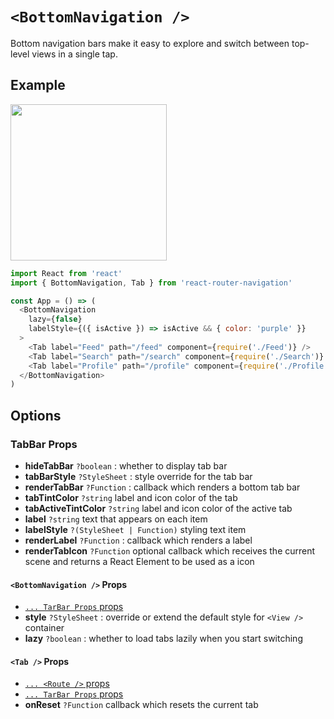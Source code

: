# ```<BottomNavigation />```
Bottom navigation bars make it easy to explore and switch between top-level views in a single tap.


## Example
<img src="https://raw.githubusercontent.com/LeoLeBras/react-router-navigation/master/docs/bottom-navigation.gif" width="250">

```js
import React from 'react'
import { BottomNavigation, Tab } from 'react-router-navigation'

const App = () => (
  <BottomNavigation
    lazy={false}
    labelStyle={({ isActive }) => isActive && { color: 'purple' }}
  >
    <Tab label="Feed" path="/feed" component={require('./Feed')} />
    <Tab label="Search" path="/search" component={require('./Search')} />
    <Tab label="Profile" path="/profile" component={require('./Profile')} />
  </BottomNavigation>
)
```

## Options

### TabBar Props
* **hideTabBar** ```?boolean``` : whether to display tab bar
* **tabBarStyle** ```?StyleSheet``` : style override for the tab bar
* **renderTabBar** ```?Function``` : callback which renders a bottom tab bar
* **tabTintColor** ```?string``` label and icon color of the tab
* **tabActiveTintColor** ```?string``` label and icon color of the active tab
* **label** ```?string``` text that appears on each item
* **labelStyle** ```?(StyleSheet | Function)``` styling text item
* **renderLabel** ```?Function``` : callback which renders a label
* **renderTabIcon** ```?Function``` optional callback which receives the current scene and returns a React Element to be used as a icon

#### ```<BottomNavigation />``` Props
* [```... TarBar Props``` props](https://github.com/LeoLeBras/react-router-navigation/blob/master/docs/BOTTOM_NAVIGATION.md#tabbar-props)
* **style** ```?StyleSheet``` : override or extend the default style for ```<View />``` container
* **lazy** ```?boolean``` : whether to load tabs lazily when you start switching

#### ```<Tab />``` Props
* [```... <Route />``` props](https://reacttraining.com/react-router/#route)
* [```... TarBar Props``` props](https://github.com/LeoLeBras/react-router-navigation/blob/master/docs/BOTTOM_NAVIGATION.md#tabbar-props)
* **onReset** ```?Function``` callback which resets the current tab
